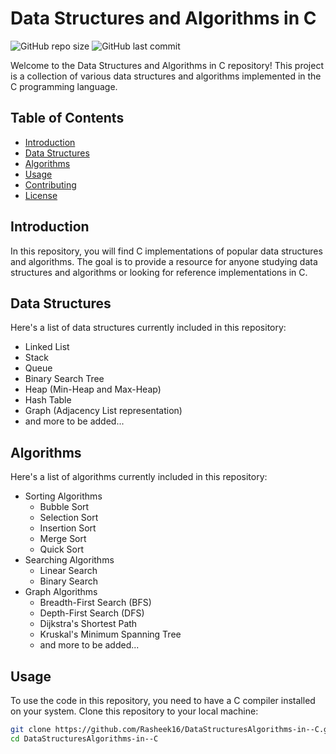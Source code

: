 # Data Structures and Algorithms in C

![GitHub repo size](https://img.shields.io/github/repo-size/Rasheek16/DataStructuresAlgorithms-in--C)
![GitHub last commit](https://img.shields.io/github/last-commit/Rasheek16/DataStructuresAlgorithms-in--C)

Welcome to the Data Structures and Algorithms in C repository! This project is a collection of various data structures and algorithms implemented in the C programming language.

## Table of Contents

- [Introduction](#introduction)
- [Data Structures](#data-structures)
- [Algorithms](#algorithms)
- [Usage](#usage)
- [Contributing](#contributing)
- [License](#license)

## Introduction

In this repository, you will find C implementations of popular data structures and algorithms. The goal is to provide a resource for anyone studying data structures and algorithms or looking for reference implementations in C.

## Data Structures

Here's a list of data structures currently included in this repository:

- Linked List
- Stack
- Queue
- Binary Search Tree
- Heap (Min-Heap and Max-Heap)
- Hash Table
- Graph (Adjacency List representation)
- and more to be added...

## Algorithms

Here's a list of algorithms currently included in this repository:

- Sorting Algorithms
  - Bubble Sort
  - Selection Sort
  - Insertion Sort
  - Merge Sort
  - Quick Sort
- Searching Algorithms
  - Linear Search
  - Binary Search
- Graph Algorithms
  - Breadth-First Search (BFS)
  - Depth-First Search (DFS)
  - Dijkstra's Shortest Path
  - Kruskal's Minimum Spanning Tree
  - and more to be added...

## Usage

To use the code in this repository, you need to have a C compiler installed on your system. Clone this repository to your local machine:

```bash
git clone https://github.com/Rasheek16/DataStructuresAlgorithms-in--C.git
cd DataStructuresAlgorithms-in--C
